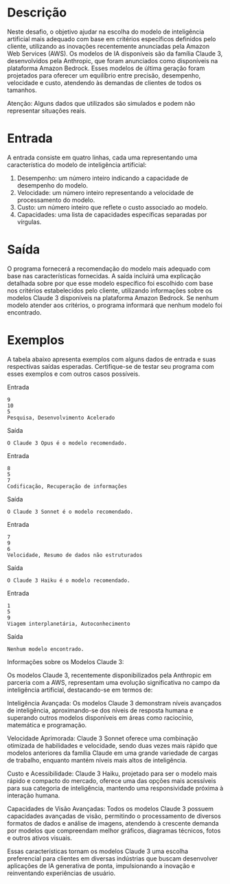 # Descrição

Neste desafio, o objetivo ajudar na escolha do modelo de inteligência artificial mais adequado com base em
critérios específicos definidos pelo cliente, utilizando as inovações recentemente anunciadas pela Amazon Web
Services (AWS). Os modelos de IA disponíveis são da família Claude 3, desenvolvidos pela Anthropic, que foram
anunciados como disponíveis na plataforma Amazon Bedrock. Esses modelos de última geração foram
projetados para oferecer um equilíbrio entre precisão, desempenho, velocidade e custo, atendendo às
demandas de clientes de todos os tamanhos.

Atenção:
Alguns dados que utilizados são simulados e podem não representar situações reais.

# Entrada


A entrada consiste em quatro linhas, cada uma representando uma característica do modelo de inteligência
artificial:

1. Desempenho: um número inteiro indicando a capacidade de desempenho do modelo.
2. Velocidade: um número inteiro representando a velocidade de processamento do modelo.
3. Custo: um número inteiro que reflete o custo associado ao modelo.
4. Capacidades: uma lista de capacidades específicas separadas por vírgulas.

# Saída


O programa fornecerá a recomendação do modelo mais adequado com base nas características fornecidas. A
saída incluirá uma explicação detalhada sobre por que esse modelo específico foi escolhido com base nos
critérios estabelecidos pelo cliente, utilizando informações sobre os modelos Claude 3 disponíveis na plataforma
Amazon Bedrock. Se nenhum modelo atender aos critérios, o programa informará que nenhum modelo foi
encontrado.

# Exemplos


A tabela abaixo apresenta exemplos com alguns dados de entrada e suas respectivas saídas esperadas.
Certifique-se de testar seu programa com esses exemplos e com outros casos possíveis.

Entrada
```
9
10
5
Pesquisa, Desenvolvimento Acelerado
```
Saída
```
O Claude 3 Opus é o modelo recomendado.
```
Entrada
```
8
5
7
Codificação, Recuperação de informações
```
Saída
```
O Claude 3 Sonnet é o modelo recomendado.
```
Entrada
```
7
9
6
Velocidade, Resumo de dados não estruturados
```
Saída
```
O Claude 3 Haiku é o modelo recomendado.
```
Entrada
```
1
5
9
Viagem interplanetária, Autoconhecimento
```
Saída
```
Nenhum modelo encontrado.
```
Informações sobre os Modelos Claude 3:


Os modelos Claude 3, recentemente disponibilizados pela Anthropic em parceria com a AWS, representam uma
evolução significativa no campo da inteligência artificial, destacando-se em termos de:


Inteligência Avançada: Os modelos Claude 3 demonstram níveis avançados de inteligência,
aproximando-se dos níveis de resposta humana e superando outros modelos disponíveis em áreas como
raciocínio, matemática e programação.


Velocidade Aprimorada: Claude 3 Sonnet oferece uma combinação otimizada de habilidades e
velocidade, sendo duas vezes mais rápido que modelos anteriores da família Claude em uma grande
variedade de cargas de trabalho, enquanto mantém níveis mais altos de inteligência.


Custo e Acessibilidade: Claude 3 Haiku, projetado para ser o modelo mais rápido e compacto do
mercado, oferece uma das opções mais acessíveis para sua categoria de inteligência, mantendo uma
responsividade próxima à interação humana.


Capacidades de Visão Avançadas: Todos os modelos Claude 3 possuem capacidades avançadas de
visão, permitindo o processamento de diversos formatos de dados e análise de imagens, atendendo à
crescente demanda por modelos que compreendam melhor gráficos, diagramas técnicos, fotos e outros
ativos visuais.


Essas características tornam os modelos Claude 3 uma escolha preferencial para clientes em diversas indústrias
que buscam desenvolver aplicações de IA generativa de ponta, impulsionando a inovação e reinventando
experiências de usuário.
